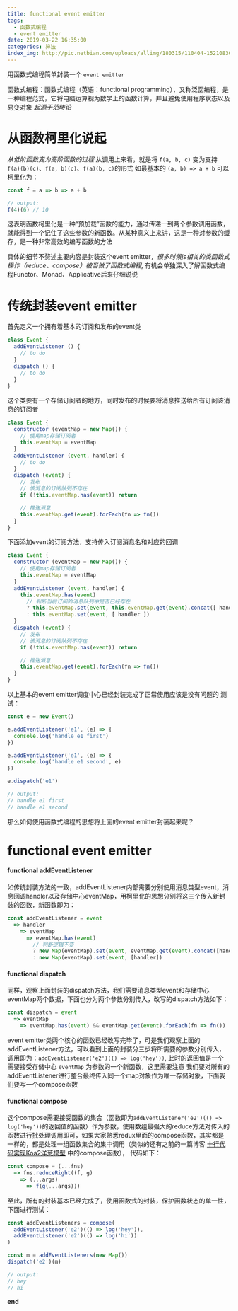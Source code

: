 ```yaml
---
title: functional event emitter
tags:
  - 函数式编程
  - event emitter
date: 2019-03-22 16:35:00
categories: 算法
index_img: http://pic.netbian.com/uploads/allimg/180315/110404-1521083044b19d.jpg
---
```


用函数式编程简单封装一个 `event emitter`
<!--more-->

函数式编程：函数式编程（英语：functional programming），又称泛函编程，是一种编程范式，它将电脑运算视为数学上的函数计算，并且避免使用程序状态以及易变对象
*起源于范畴论*

# 从函数柯里化说起
*从低阶函数变为高阶函数的过程*
从调用上来看，就是将 `f(a, b, c)` 变为支持 `f(a)(b)(c)`、`f(a, b)(c)`、`f(a)(b, c)`的形式
如最基本的 `(a, b) => a + b` 可以柯里化为：
```js
const f = a => b => a + b

// output:
f(4)(6) // 10
```

这表明函数柯里化是一种“预加载”函数的能力，通过传递一到两个参数调用函数，就能得到一个记住了这些参数的新函数。从某种意义上来讲，这是一种对参数的缓存，是一种非常高效的编写函数的方法

具体的细节不赘述主要内容是封装这个event emitter，*很多时候js相关的类函数式操作（reduce、compose）被当做了函数式编程*, 有机会单独深入了解函数式编程Functor、Monad、Applicative后来仔细说说

# 传统封装event emitter
首先定义一个拥有着基本的订阅和发布的event类
```js
class Event {
  addEventListener () {
    // to do
  }
  dispatch () {
    // to do
  }
}
```

这个类要有一个存储订阅者的地方，同时发布的时候要将消息推送给所有订阅该消息的订阅者
```js
class Event {
  constructor (eventMap = new Map()) {
    // 使用map存储订阅者
    this.eventMap = eventMap
  }
  addEventListener (event, handler) {
    // to do
  }
  dispatch (event) {
    // 发布
    // 该消息的订阅队列不存在
    if (!this.eventMap.has(event)) return

    // 推送消息
    this.eventMap.get(event).forEach(fn => fn())
  }
}
```

下面添加event的订阅方法，支持传入订阅消息名和对应的回调
```js
class Event {
  constructor (eventMap = new Map()) {
    // 使用map存储订阅者
    this.eventMap = eventMap
  }
  addEventListener (event, handler) {
    this.eventMap.has(event)
      // 判断当前订阅的消息队列中是否已经存在
      ? this.eventMap.set(event, this.eventMap.get(event).concat([ handler ]))
      : this.eventMap.set(event, [ handler ])
  }
  dispatch (event) {
    // 发布
    // 该消息的订阅队列不存在
    if (!this.eventMap.has(event)) return

    // 推送消息
    this.eventMap.get(event).forEach(fn => fn())
  }
}
```
以上基本的event emitter调度中心已经封装完成了正常使用应该是没有问题的
测试：
```js
const e = new Event()

e.addEventListener('e1', (e) => {
  console.log('handle e1 first')
})

e.addEventListener('e1', (e) => {
  console.log('handle e1 second', e)
})

e.dispatch('e1')

// output: 
// handle e1 first
// handle e1 second
```
那么如何使用函数式编程的思想将上面的event emitter封装起来呢？

# functional event emitter
#### functional addEventListener
如传统封装方法的一致，addEventListener内部需要分别使用消息类型event，消息回调handler以及存储中心eventMap，用柯里化的思想分别将这三个传入新封装的函数，新函数即为：
```js
const addEventListener = event
  => handler
    => eventMap
      => eventMap.has(event)
        // 判断逻辑不变
        ? new Map(eventMap).set(event, eventMap.get(event).concat([handler]))
        : new Map(eventMap).set(event, [handler])
```

#### functional dispatch
同样，观察上面封装的dispatch方法，我们需要消息类型event和存储中心eventMap两个数据，下面也分为两个参数分别传入，改写的dispatch方法如下：
```js
const dispatch = event
  => eventMap
    => eventMap.has(event) && eventMap.get(event).forEach(fn => fn())
```
event emitter类两个核心的函数已经改写完毕了，可是我们观察上面的addEventListener方法，可以看到上面的封装分三步将所需要的参数分别传入，调用即为：`addEventListener('e2')(() => log('hey'))`, 此时的返回值是一个需要接受存储中心 `eventMap` 为参数的一个新函数，这里需要注意
我们要对所有的addEventListener进行整合最终传入同一个map对象作为唯一存储对象，下面我们要写一个compose函数

#### functional compose
这个compose需要接受函数的集合（函数即为`addEventListener('e2')(() => log('hey'))`的返回值的函数）作为参数，使用数组最强大的reduce方法对传入的函数进行批处理调用即可，如果大家熟悉redux里面的compose函数，其实都是一样的，都是处理一组函数集合的集中调用（类似的还有之前的一篇博客 [十行代码实现Koa2洋葱模型](https://rollawaypoint.github.io/2019/02/22/writeSomething/koa2OnionModel/#%E4%B8%89%E6%AD%A5%E5%AE%8C%E6%88%90%E5%B0%81%E8%A3%85) 中的compose函数）， 代码如下：
```js
const compose = (...fns)
  => fns.reduceRight((f, g)
    => (...args)
      => f(g(...args)))
```
至此，所有的封装基本已经完成了，使用函数式的封装，保护函数状态的单一性，下面进行测试：


```js
const addEventListeners = compose(
  addEventListener('e2')(() => log('hey')),
  addEventListener('e2')(() => log('hi'))
)

const m = addEventListeners(new Map())
dispatch('e2')(m)

// output:
// hey
// hi

```

**end**
